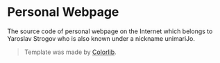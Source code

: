 # Personal Webpage

The source code of personal webpage on the Internet which belongs to Yaroslav Strogov who is also known under a nickname unimariJo.
> Template was made by [Colorlib](https://colorlib.com/wp/free-under-construction-templates/).
